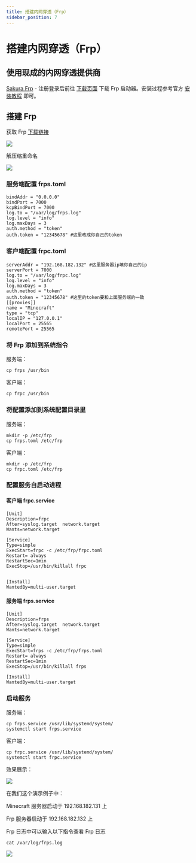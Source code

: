 ```yaml
---
title: 搭建内网穿透（Frp）
sidebar_position: 7
---
```


# 搭建内网穿透（Frp）

## 使用现成的内网穿透提供商

[Sakura Frp](https://www.natfrp.com/?page=panel&module=download) - 注册登录后前往 [下载页面](https://www.natfrp.com/tunnel/download) 下载 Frp 启动器。安装过程参考官方 [安装教程](https://doc.natfrp.com/launcher/usage.html) 即可。

## 搭建 Frp

获取 Frp [下载链接](https://github.com/fatedier/frp)

![](_images/Linux开服/build-up内网穿透/1.png)

解压缩重命名

![](_images/Linux开服/build-up内网穿透/2.png)

### 服务端配置 frps.toml

```
bindAddr = "0.0.0.0"
bindPort = 7000
kcpBindPort = 7000
log.to = "/var/log/frps.log"
log.level = "info"
log.maxDays = 3
auth.method = "token"
auth.token = "12345678" #这里改成你自己的token
```

### 客户端配置 frpc.toml

```
serverAddr = "192.168.182.132" #这里服务器ip填你自己的ip
serverPort = 7000
log.to = "/var/log/frpc.log"
log.level = "info"
log.maxDays = 3
auth.method = "token"
auth.token = "12345678" #这里的token要和上面服务端的一致
[[proxies]]
name = "Minecraft"
type = "tcp"
localIP = "127.0.0.1"
localPort = 25565
remotePort = 25565
```

### 将 Frp 添加到系统指令

服务端：

```
cp frps /usr/bin
```

客户端：

```
cp frpc /usr/bin
```

### 将配置添加到系统配置目录里

服务端：

```
mkdir -p /etc/frp
cp frps.toml /etc/frp
```

客户端：

```
mkdir -p /etc/frp
cp frpc.toml /etc/frp
```


### 配置服务自启动进程

#### 客户端 frpc.service

```
[Unit]
Description=frpc
After=syslog.target  network.target
Wants=network.target

[Service]
Type=simple
ExecStart=frpc -c /etc/frp/frpc.toml
Restart= always
RestartSec=1min
ExecStop=/usr/bin/killall frpc


[Install]
WantedBy=multi-user.target
```

#### 服务端 frps.service

```
[Unit]
Description=frps
After=syslog.target  network.target
Wants=network.target

[Service]
Type=simple
ExecStart=frps -c /etc/frp/frps.toml
Restart= always
RestartSec=1min
ExecStop=/usr/bin/killall frps

[Install]
WantedBy=multi-user.target
```

### 启动服务

服务端：

```
cp frps.service /usr/lib/systemd/system/
systemctl start frps.service
```

客户端：

```
cp frpc.service /usr/lib/systemd/system/
systemctl start frpc.service
```

效果展示：

![](_images/Linux开服/build-up内网穿透/3.png)

在我们这个演示例子中：

Minecraft 服务器启动于 192.168.182.131 上

Frp 服务器启动于 192.168.182.132 上

Frp 日志中可以输入以下指令查看 Frp 日志

```
cat /var/log/frps.log
```

![](_images/Linux开服/build-up内网穿透/4.png)